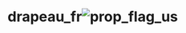 # drapeau_fr![prop_flag_us](https://github.com/user-attachments/assets/7e6514a4-64e0-4c81-9550-e31e479a0f28)
